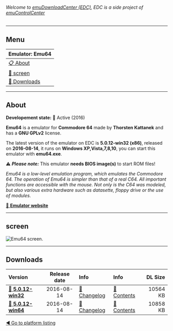 ###### Welcome to [emuDownloadCenter (EDC)](https://github.com/PhoenixInteractiveNL/emuDownloadCenter/wiki/), EDC is a side project of [emuControlCenter](https://github.com/PhoenixInteractiveNL/emuControlCenter/wiki/)
***
## Menu
| **Emulator: Emu64** |
|:---------|
| [:clipboard: About](#about) |
| [:sunrise: screen](#screen) |
| [:floppy_disk: Downloads](#downloads) |
***
## About
**Developement state:** :large_blue_circle: Active (2016)

**Emu64** is a emulator for **Commodore 64** made by **Thorsten Kattanek** and has a **GNU GPLv2** license.

The latest version of the emulator on EDC is **5.0.12-win32 (x86)**, released on **2016-08-14**, it runs on **Windows XP,Vista,7,8,10**, you can start this emulator with **emu64.exe**.

:warning: _**Please note:**_ This emulator **needs BIOS image(s)** to start ROM files!

_Emu64 is a low-level emulation program, which emulates the Commodore 64. The operation of Emu64 is simpler than that of a real C64. All important functions are accessible with the mouse. Not only is the C64 was modeled, but also various extra hardware such as datasette, floppy drive or the use of modules._

[:link: **Emulator website**](http://www.emu64-projekt.de/)
***
## screen
![](https://raw.githubusercontent.com/PhoenixInteractiveNL/emuDownloadCenter/master/hooks/emu64/emulator_screen_01.jpg "Emu64 screen.")
***
## Downloads
| Version  | Release date  | Info       | Info       | DL Size    |
|:---------|:-------------:|:-----------|:-----------|-----------:|
| [:floppy_disk: **5.0.12-win32**](https://github.com/PhoenixInteractiveNL/edc-repo0002/raw/master/emu64/5.0.12-win32.7z) | 2016-08-14 | [:page_facing_up: Changelog](https://github.com/PhoenixInteractiveNL/edc-repo0002/blob/master/emu64/5.0.12-win32_changelog.txt) | [:mag_right: Contents](https://github.com/PhoenixInteractiveNL/edc-repo0002/blob/master/emu64/5.0.12-win32_contents.txt) | 10564 KB |
| [:floppy_disk: **5.0.12-win64**](https://github.com/PhoenixInteractiveNL/edc-repo0002/raw/master/emu64/5.0.12-win64.7z) | 2016-08-14 | [:page_facing_up: Changelog](https://github.com/PhoenixInteractiveNL/edc-repo0002/blob/master/emu64/5.0.12-win64_changelog.txt) | [:mag_right: Contents](https://github.com/PhoenixInteractiveNL/edc-repo0002/blob/master/emu64/5.0.12-win64_contents.txt) | 10858 KB |

[:arrow_backward: Go to platform listing](https://github.com/PhoenixInteractiveNL/emuDownloadCenter/wiki/EDC-Platform-List)
